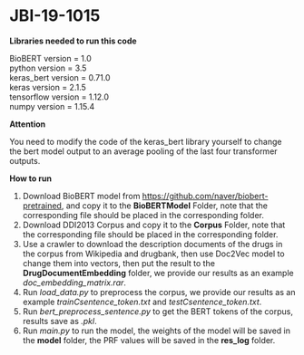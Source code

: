 # JBI-19-1015

**Libraries needed to run this code**

BioBERT version = 1.0  
python version = 3.5  
keras_bert version = 0.71.0  
keras version = 2.1.5  
tensorflow version = 1.12.0  
numpy version = 1.15.4

**Attention**

You need to modify the code of the keras_bert library yourself to change the bert model output to an average pooling of the last four transformer outputs.

**How to run**

1. Download BioBERT model from https://github.com/naver/biobert-pretrained, and copy it to the **BioBERTModel** Folder, note that the corresponding file should be placed in the corresponding folder.
2. Download DDI2013 Corpus and copy it to the **Corpus** Folder,  note that the corresponding file should be placed in the corresponding folder.
4. Use a crawler to download the description documents of the drugs in the corpus from Wikipedia and drugbank, then use Doc2Vec model to change them into vectors, then put the result to the **DrugDocumentEmbedding** folder, we provide our results as an example *doc_embedding_matrix.rar*.
5. Run *load_data.py* to preprocess the corpus, we provide our results as an example *trainCsentence_token.txt* and *testCsentence_token.txt*. 
6. Run *bert_preprocess_sentence.py* to get the BERT tokens of the corpus, results save as *.pkl*. 
7. Run *main.py* to run the model, the weights of the model will be saved in the **model** folder, the PRF values will be saved in the **res_log** folder. 
